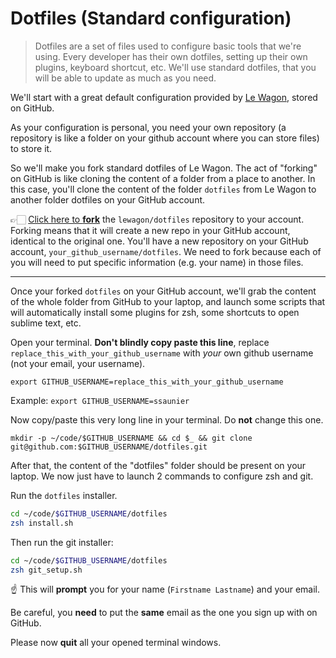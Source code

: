 # Dotfiles (Standard configuration)

> Dotfiles are a set of files used to configure basic tools that we're using. Every developer has their own dotfiles, setting up their own plugins, keyboard shortcut, etc. We'll use standard dotfiles, that you will be able to update as much as you need.

We'll start with a great default configuration provided by [Le Wagon](http://github.com/lewagon/dotfiles), stored on GitHub.

As your configuration is personal, you need your own repository (a repository is like a folder on your github account where you can store files) to store it.

So we'll make you fork standard dotfiles of Le Wagon. The act of "forking" on GitHub is like cloning the content of a folder from a place to another. In this case, you'll clone the content of the folder `dotfiles` from Le Wagon to another folder dotfiles on your GitHub account.

👉🏻 [Click here to **fork**](https://github.com/lewagon/dotfiles/fork) the `lewagon/dotfiles` repository to your account. Forking means that it will create a new repo in your GitHub account, identical to the original one. You'll have a new repository on your GitHub account, `your_github_username/dotfiles`. We need to fork because each of you will need to put specific information (e.g. your name) in those files.

--------------------

Once your forked `dotfiles` on your GitHub account, we'll grab the content of the whole folder from GitHub to your laptop, and launch some scripts that will automatically install some plugins for zsh, some shortcuts to open sublime text, etc.

Open your terminal. **Don't blindly copy paste this line**, replace `replace_this_with_your_github_username` with *your*
own github username (not your email, your username).

`export GITHUB_USERNAME=replace_this_with_your_github_username`

Example: `export GITHUB_USERNAME=ssaunier`

Now copy/paste this very long line in your terminal. Do **not** change this one.

`mkdir -p ~/code/$GITHUB_USERNAME && cd $_ && git clone git@github.com:$GITHUB_USERNAME/dotfiles.git`

<script id="asciicast-ks0iILrMVv7kvmJ1STqKiwFWR" src="https://asciinema.org/a/ks0iILrMVv7kvmJ1STqKiwFWR.js" async></script>

After that, the content of the "dotfiles" folder should be present on your laptop. We now just have to launch 2 commands to configure zsh and git.

Run the `dotfiles` installer.

```bash
cd ~/code/$GITHUB_USERNAME/dotfiles
zsh install.sh
```

Then run the git installer:

```bash
cd ~/code/$GITHUB_USERNAME/dotfiles
zsh git_setup.sh
```

:point_up: This will **prompt** you for your name (`Firstname Lastname`) and your email.

Be careful, you **need** to put the **same** email as the one you sign up with on GitHub.

Please now **quit** all your opened terminal windows.
